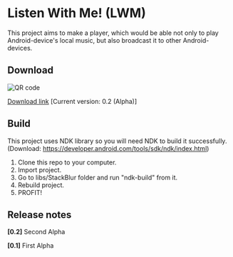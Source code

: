 Listen With Me! (LWM)
===
This project aims to make a player, which would be able not only to play Android-device's local music, but also broadcast it to other Android-devices.

Download
---
![QR code](https://dl.dropboxusercontent.com/u/9689938/LWM/release/v0.2/qr.png "Download link QR code")

[Download link](https://dl.dropboxusercontent.com/u/9689938/LWM/release/v0.2/app.apk) [Current version: 0.2 (Alpha)]

Build
---
This project uses NDK library so you will need NDK to build it successfully. (Download: https://developer.android.com/tools/sdk/ndk/index.html)

1. Clone this repo to your computer.
2. Import project.
3. Go to libs/StackBlur folder and run "ndk-build" from it.
4. Rebuild project.
5. PROFIT!

Release notes
---
**[0.2]** Second Alpha

**[0.1]** First Alpha
